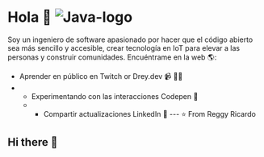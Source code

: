 # Hola 💬 ![Java-logo](https://github.com/user-attachments/assets/ba94a06c-cea9-4195-a002-6bc9450942ad)
 Soy un ingeniero de software apasionado por hacer que el código abierto sea más sencillo y accesible, crear tecnología en IoT para elevar a las personas y construir comunidades.
Encuéntrame en la web 🌎: 
- Aprender en público en Twitch or Drey.dev 📹 ✍🏾
- - Experimentando con las interacciones Codepen 🏓
  -  - Compartir actualizaciones LinkedIn 💼
       --- ⭐️ From Reggy Ricardo
## Hi there 👋
<!--
**SleepyReggy/SleepyReggy** is a ✨ _special_ ✨ repository because its `README.md` (this file) appears on your GitHub profile.

Here are some ideas to get you started:

- 🔭 I’m currently working on ...
- 🌱 I’m currently learning ...
- 👯 I’m looking to collaborate on ...
- 🤔 I’m looking for help with ...
- 💬 Ask me about ...
- 📫 How to reach me: ...
- 😄 Pronouns: ... He/Him
- ⚡ Fun fact: ...
-->
